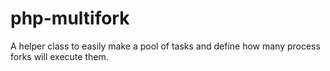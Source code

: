 # php-multifork
A helper class to easily make a pool of tasks and define how many process forks will execute them.

